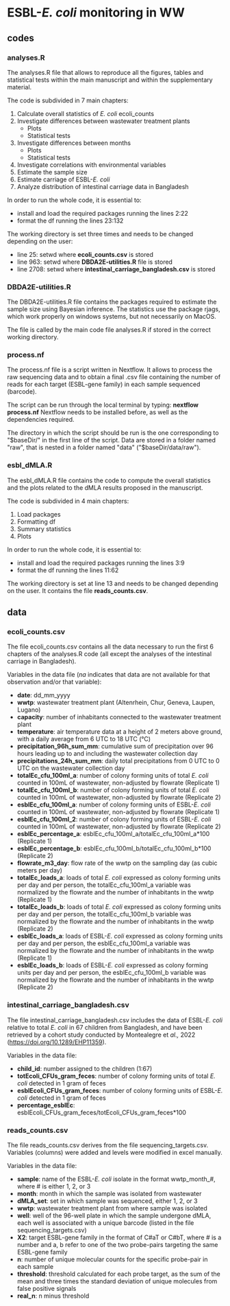 # ESBL-_E. coli_ monitoring in WW
## codes 
### analyses.R 
The analyses.R file that allows to reproduce all the figures, tables and statistical tests within the main manuscript and within the supplementary material. 

The code is subdivided in 7 main chapters:
1. Calculate overall statistics of _E. coli_ ecoli_counts
2. Investigate differences between wastewater treatment plants
    - Plots
    - Statistical tests
3. Investigate differences between months
    - Plots
    - Statistical tests
4. Investigate correlations with environmental variables
5. Estimate the sample size
6. Estimate carriage of ESBL-_E. coli_
7. Analyze distribution of intestinal carriage data in Bangladesh

In order to run the whole code, it is essential to:
- install and load the required packages running the lines 2:22
- format the df running the lines 23:132

The working directory is set three times and needs to be changed depending on the user:
- line 25: setwd where **ecoli_counts.csv** is stored
- line 963: setwd where **DBDA2E-utilities.R** file is stored
- line 2708: setwd where **intestinal_carriage_bangladesh.csv** is stored

### DBDA2E-utilities.R 
The DBDA2E-utilities.R file contains the packages required to estimate the sample size using Bayesian inference. The statistics use the package rjags, which work properly on windows systems, but not necessarily on MacOS. 

The file is called by the main code file analyses.R if stored in the correct working directory. 

### process.nf
The process.nf file is a script written in Nextflow. It allows to process the raw sequencing data and to obtain a final .csv file containing the number of reads for each target (ESBL-gene family) in each sample sequenced (barcode). 

The script can be run through the local terminal by typing: **nextflow process.nf**
Nextflow needs to be installed before, as well as the dependencies required. 

The directory in which the script should be run is the one corresponding to "$baseDir/" in the first line of the script. Data are stored in a folder named "raw", that is nested in a folder named "data" ("$baseDir/data/raw"). 

### esbl_dMLA.R
The esbl_dMLA.R file contains the code to compute the overall statistics and the plots related to the dMLA results proposed in the manuscript. 

The code is subdivided in 4 main chapters:
1. Load packages
2. Formatting df
3. Summary statistics
4. Plots 

In order to run the whole code, it is essential to:
- install and load the required packages running the lines 3:9
- format the df running the lines 11:62

The working directory is set at line 13 and needs to be changed depending on the user. It contains the file **reads_counts.csv**.

## data
### ecoli_counts.csv
The file ecoli_counts.csv contains all the data necessary to run the first 6 chapters of the analyses.R code (all except the analyses of the intestinal carriage in Bangladesh). 

Variables in the data file (_na_ indicates that data are not available for that observation and/or that variable):
- **date**: dd_mm_yyyy
- **wwtp**: wastewater treatment plant (Altenrhein, Chur, Geneva, Laupen, Lugano)
- **capacity**: number of inhabitants connected to the wastewater treatment plant
- **temperature**: air temperature data at a height of 2 meters above ground, with a daily average from 6 UTC to 18 UTC (°C)
- **precipitation_96h_sum_mm**: cumulative sum of precipitation over 96 hours leading up to and including the wastewater collection day
- **precipitations_24h_sum_mm**: daily total precipitations from 0 UTC to 0 UTC on the wastewater collection day
- **totalEc_cfu_100ml_a**: number of colony forming units of total _E. coli_ counted in 100mL of wastewater, non-adjusted by flowrate (Replicate 1)
- **totalEc_cfu_100ml_b**: number of colony forming units of total _E. coli_ counted in 100mL of wastewater, non-adjusted by flowrate (Replicate 2)
- **esblEc_cfu_100ml_a**: number of colony forming units of ESBL-_E. coli_ counted in 100mL of wastewater, non-adjusted by flowrate (Replicate 1)
- **esblEc_cfu_100ml_2**: number of colony forming units of ESBL-_E. coli_ counted in 100mL of wastewater, non-adjusted by flowrate (Replicate 2)
- **esblEc_percentage_a**: esblEc_cfu_100ml_a/totalEc_cfu_100ml_a*100 (Replicate 1)
- **esblEc_percentage_b**: esblEc_cfu_100ml_b/totalEc_cfu_100ml_b*100 (Replicate 2)
- **flowrate_m3_day**: flow rate of the wwtp on the sampling day (as cubic meters per day)
- **totalEc_loads_a**: loads of total _E. coli_ expressed as colony forming units per day and per person, the totalEc_cfu_100ml_a variable was normalized by the flowrate and the number of inhabitants in the wwtp (Replicate 1)
- **totalEc_loads_b**: loads of total _E. coli_ expressed as colony forming units per day and per person, the totalEc_cfu_100ml_b variable was normalized by the flowrate and the number of inhabitants in the wwtp (Replicate 2)
- **esblEc_loads_a**: loads of ESBL-_E. coli_ expressed as colony forming units per day and per person, the esblEc_cfu_100ml_a variable was normalized by the flowrate and the number of inhabitants in the wwtp (Replicate 1) 
- **esblEc_loads_b**: loads of ESBL-_E. coli_ expressed as colony forming units per day and per person, the esblEc_cfu_100ml_b variable was normalized by the flowrate and the number of inhabitants in the wwtp (Replicate 2)

### intestinal_carriage_bangladesh.csv
The file intestinal_carriage_bangladesh.csv includes the data of ESBL-_E. coli_ relative to total _E. coli_ in 67 children from Bangladesh, and have been retrieved by a cohort study conducted by Montealegre et _al.,_ 2022 (https://doi.org/10.1289/EHP11359).

Variables in the data file:
- **child_id**: number assigned to the children (1:67)
- **totEcoli_CFUs_gram_feces**: number of colony forming units of total _E. coli_ detected in 1 gram of feces 
- **esblEcoli_CFUs_gram_feces**: number of colony forming units of ESBL-_E. coli_ detected in 1 gram of feces
- **percentage_esblEc**: esblEcoli_CFUs_gram_feces/totEcoli_CFUs_gram_feces*100

### reads_counts.csv
The file reads_counts.csv derives from the file sequencing_targets.csv. Variables (columns) were added and levels were modified in excel manually. 

Variables in the data file:
- **sample**: name of the ESBL-_E. coli_ isolate in the format wwtp_month_#, where # is either 1, 2, or 3
- **month**: month in which the sample was isolated from wastewater
- **dMLA_set**: set in which sample was sequenced, either 1, 2, or 3
- **wwtp**: wastewater treatment plant from where sample was isolated
- **well**: well of the 96-well plate in which the sample undergone dMLA, each well is associated with a unique barcode (listed in the file sequencing_targets.csv)
- **X2**: target ESBL-gene family in the format of C#aT or C#bT, where # is a number and a, b refer to one of the two probe-pairs targeting the same ESBL-gene family
- **n**: number of unique molecular counts for the specific probe-pair in each sample
- **threshold**: threshold calculated for each probe target, as the sum of the mean and three times the standard deviation of unique molecules from false positive signals
- **real_n**: n minus threshold


